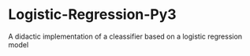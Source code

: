 # Logistic-Regression-Py3
A didactic implementation of a cleassifier based on a logistic regression model
